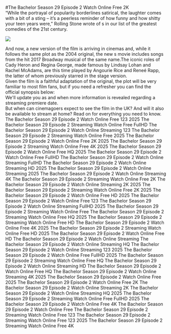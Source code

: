 #The Bachelor Season 29 Episode 2 Watch Online Free 2K  
“While the portrayal of popularity borderlines satirical, the laughter comes with a bit of a sting – it’s a peerless reminder of how funny and how shitty your teen years were,” Rolling Stone wrote of s in our list of the greatest comedies of the 21st century.  
  
[![](https://i.imgur.com/qSNzIqt.png)](https://movie.rssnews.media/OstXDrV.php)  
  
And now, a new version of the film is arriving in cinemas and, while it follows the same plot as the 2004 original, the new s movie includes songs from the hit 2017 Broadway musical of the same name.The iconic roles of Cady Heron and Regina George, made famous by Lindsay Lohan and Rachel McAdams, are this time played by Angourie Rice and Reneé Rapp, the latter of whom previously starred in the stage version.  
Given the film is a faithful adaptation of the original, the plot will be very familiar to most film fans, but if you need a refresher you can find the official synopsis below:  
We'll update you as and when more information is revealed regarding a streaming premiere date.  
But when can cinemagoers expect to see the film in the UK? And will it also be available to stream at home? Read on for everything you need to know.  
The Bachelor Season 29 Episode 2 Watch Online Free 123 2025
The Bachelor Season 29 Episode 2 Streaming Watch Online Free FullHD
The Bachelor Season 29 Episode 2 Watch Online Streaming 123
The Bachelor Season 29 Episode 2 Streaming Watch Online Free 2025
The Bachelor Season 29 Episode 2 Watch Online Free 2K 2025
The Bachelor Season 29 Episode 2 Streaming Watch Online Free 4K 2025
The Bachelor Season 29 Episode 2 Watch Online Free HQ 2025
The Bachelor Season 29 Episode 2 Watch Online Free FullHD
The Bachelor Season 29 Episode 2 Watch Online Streaming FullHD
The Bachelor Season 29 Episode 2 Watch Online Streaming HD 2025
The Bachelor Season 29 Episode 2 Watch Online Streaming 2025
The Bachelor Season 29 Episode 2 Watch Online Streaming 4K
The Bachelor Season 29 Episode 2 Streaming Watch Online Free 2K
The Bachelor Season 29 Episode 2 Watch Online Streaming 2K 2025
The Bachelor Season 29 Episode 2 Streaming Watch Online Free 2K 2025
The Bachelor Season 29 Episode 2 Watch Online Free HD 2025
The Bachelor Season 29 Episode 2 Watch Online Free 123
The Bachelor Season 29 Episode 2 Watch Online Streaming FullHD 2025
The Bachelor Season 29 Episode 2 Streaming Watch Online Free
The Bachelor Season 29 Episode 2 Streaming Watch Online Free HQ 2025
The Bachelor Season 29 Episode 2 Streaming Watch Online Free HD
The Bachelor Season 29 Episode 2 Watch Online Free 4K 2025
The Bachelor Season 29 Episode 2 Streaming Watch Online Free HD 2025
The Bachelor Season 29 Episode 2 Watch Online Free HD
The Bachelor Season 29 Episode 2 Watch Online Streaming
The Bachelor Season 29 Episode 2 Watch Online Streaming HQ
The Bachelor Season 29 Episode 2 Watch Online Streaming 123 2025
The Bachelor Season 29 Episode 2 Watch Online Free FullHD 2025
The Bachelor Season 29 Episode 2 Streaming Watch Online Free HQ
The Bachelor Season 29 Episode 2 Watch Online Streaming HD
The Bachelor Season 29 Episode 2 Watch Online Free HQ
The Bachelor Season 29 Episode 2 Watch Online Streaming 4K 2025
The Bachelor Season 29 Episode 2 Watch Online Free 2025
The Bachelor Season 29 Episode 2 Watch Online Free 2K
The Bachelor Season 29 Episode 2 Watch Online Streaming 2K
The Bachelor Season 29 Episode 2 Watch Online Streaming HQ 2025
The Bachelor Season 29 Episode 2 Streaming Watch Online Free FullHD 2025
The Bachelor Season 29 Episode 2 Watch Online Free 4K
The Bachelor Season 29 Episode 2 Watch Online Free
The Bachelor Season 29 Episode 2 Streaming Watch Online Free 123
The Bachelor Season 29 Episode 2 Streaming Watch Online Free 123 2025
The Bachelor Season 29 Episode 2 Streaming Watch Online Free 4K